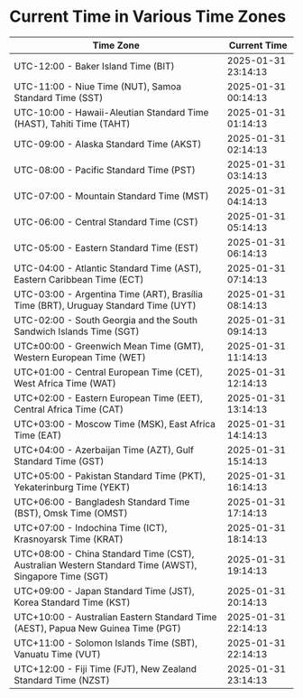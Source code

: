 # Current Time in Various Time Zones

| Time Zone | Current Time |
|-----------|--------------|
| UTC-12:00 - Baker Island Time (BIT) | 2025-01-31 23:14:13 |
| UTC-11:00 - Niue Time (NUT), Samoa Standard Time (SST) | 2025-01-31 00:14:13 |
| UTC-10:00 - Hawaii-Aleutian Standard Time (HAST), Tahiti Time (TAHT) | 2025-01-31 01:14:13 |
| UTC-09:00 - Alaska Standard Time (AKST) | 2025-01-31 02:14:13 |
| UTC-08:00 - Pacific Standard Time (PST) | 2025-01-31 03:14:13 |
| UTC-07:00 - Mountain Standard Time (MST) | 2025-01-31 04:14:13 |
| UTC-06:00 - Central Standard Time (CST) | 2025-01-31 05:14:13 |
| UTC-05:00 - Eastern Standard Time (EST) | 2025-01-31 06:14:13 |
| UTC-04:00 - Atlantic Standard Time (AST), Eastern Caribbean Time (ECT) | 2025-01-31 07:14:13 |
| UTC-03:00 - Argentina Time (ART), Brasília Time (BRT), Uruguay Standard Time (UYT) | 2025-01-31 08:14:13 |
| UTC-02:00 - South Georgia and the South Sandwich Islands Time (SGT) | 2025-01-31 09:14:13 |
| UTC±00:00 - Greenwich Mean Time (GMT), Western European Time (WET) | 2025-01-31 11:14:13 |
| UTC+01:00 - Central European Time (CET), West Africa Time (WAT) | 2025-01-31 12:14:13 |
| UTC+02:00 - Eastern European Time (EET), Central Africa Time (CAT) | 2025-01-31 13:14:13 |
| UTC+03:00 - Moscow Time (MSK), East Africa Time (EAT) | 2025-01-31 14:14:13 |
| UTC+04:00 - Azerbaijan Time (AZT), Gulf Standard Time (GST) | 2025-01-31 15:14:13 |
| UTC+05:00 - Pakistan Standard Time (PKT), Yekaterinburg Time (YEKT) | 2025-01-31 16:14:13 |
| UTC+06:00 - Bangladesh Standard Time (BST), Omsk Time (OMST) | 2025-01-31 17:14:13 |
| UTC+07:00 - Indochina Time (ICT), Krasnoyarsk Time (KRAT) | 2025-01-31 18:14:13 |
| UTC+08:00 - China Standard Time (CST), Australian Western Standard Time (AWST), Singapore Time (SGT) | 2025-01-31 19:14:13 |
| UTC+09:00 - Japan Standard Time (JST), Korea Standard Time (KST) | 2025-01-31 20:14:13 |
| UTC+10:00 - Australian Eastern Standard Time (AEST), Papua New Guinea Time (PGT) | 2025-01-31 22:14:13 |
| UTC+11:00 - Solomon Islands Time (SBT), Vanuatu Time (VUT) | 2025-01-31 22:14:13 |
| UTC+12:00 - Fiji Time (FJT), New Zealand Standard Time (NZST) | 2025-01-31 23:14:13 |
